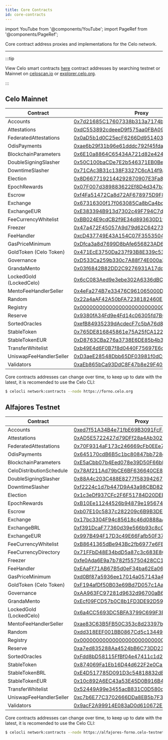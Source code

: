 ```yaml
---
title: Core Contracts
id: core-contracts
---
```


import YouTube from '@components/YouTube';
import PageRef from '@components/PageRef';

Core contract address proxies and implementations for the Celo network.

---

:::tip

View Celo smart contracts [here](https://github.com/celo-org/celo-monorepo/tree/master/packages/protocol/contracts) contract addresses by searching testnet or Mainnet on [celoscan.io](https://celoscan.io/) or [explorer.celo.org](https://explorer.celo.org/).

:::

## Celo Mainnet

| Contract                | Proxy                                      |
| ----------------------- | ------------------------------------------ |
| Accounts                | [0x7d21685C17607338b313a7174bAb6620baD0aaB7](https://celoscan.io/address/0x7d21685C17607338b313a7174bAb6620baD0aaB7) |
| Attestations            | [0xdC553892cdeeeD9f575aa0FBA099e5847fd88D20](https://celoscan.io/address/0xdC553892cdeeeD9f575aa0FBA099e5847fd88D20) |
| FederatedAttestations   | [0x0aD5b1d0C25ecF6266Dd951403723B2687d6aff2](https://celoscan.io/address/0x0aD5b1d0C25ecF6266Dd951403723B2687d6aff2) |
| OdisPayments            | [0xae6b29f31b96e61dddc792f45fda4e4f0356d0cb](https://celoscan.io/address/0xae6b29f31b96e61dddc792f45fda4e4f0356d0cb) |
| BlockchainParameters    | [0x6E10a8864C65434A721d82e424d727326F9d5Bfa](https://celoscan.io/address/0x6E10a8864C65434A721d82e424d727326F9d5Bfa) |
| DoubleSigningSlasher    | [0x50C100baCDe7E2b546371EB0Be1eACcf0A6772ec](https://celoscan.io/address/0x50C100baCDe7E2b546371EB0Be1eACcf0A6772ec) |
| DowntimeSlasher         | [0x71CAc3B31c138F3327C6cA14f9a1c8d752463fDd](https://celoscan.io/address/0x71CAc3B31c138F3327C6cA14f9a1c8d752463fDd) |
| Election                | [0x8D6677192144292870907E3Fa8A5527fE55A7ff6](https://celoscan.io/address/0x8D6677192144292870907E3Fa8A5527fE55A7ff6) |
| EpochRewards            | [0x07F007d389883622Ef8D4d347b3f78007f28d8b7](https://celoscan.io/address/0x07F007d389883622Ef8D4d347b3f78007f28d8b7) |
| Escrow                  | [0xf4Fa51472Ca8d72AF678975D9F8795A504E7ada5](https://celoscan.io/address/0xf4Fa51472Ca8d72AF678975D9F8795A504E7ada5) |
| Exchange                | [0x67316300f17f063085Ca8bCa4bd3f7a5a3C66275](https://celoscan.io/address/0x67316300f17f063085Ca8bCa4bd3f7a5a3C66275) |
| ExchangeEUR             | [0xE383394B913d7302c49F794C7d3243c429d53D1d](https://celoscan.io/address/0xE383394B913d7302c49F794C7d3243c429d53D1d) |
| FeeCurrencyWhitelist    | [0xBB024E9cdCB2f9E34d893630D19611B8A5381b3c](https://celoscan.io/address/0xBB024E9cdCB2f9E34d893630D19611B8A5381b3c) |
| Freezer                 | [0x47a472F45057A9d79d62C6427367016409f4fF5A](https://celoscan.io/address/0x47a472F45057A9d79d62C6427367016409f4fF5A) |
| FeeHandler              | [0xcD437749E43A154C07F3553504c68fBfD56B8778](https://celoscan.io/address/0xcD437749E43A154C07F3553504c68fBfD56B8778) |
| GasPriceMinimum         | [0xDfca3a8d7699D8bAfe656823AD60C17cb8270ECC](https://celoscan.io/address/0xDfca3a8d7699D8bAfe656823AD60C17cb8270ECC) |
| GoldToken (Celo Token)  | [0x471EcE3750Da237f93B8E339c536989b8978a438](https://celoscan.io/address/0x471EcE3750Da237f93B8E339c536989b8978a438) |
| Governance              | [0xD533Ca259b330c7A88f74E000a3FaEa2d63B7972](https://celoscan.io/address/0xD533Ca259b330c7A88f74E000a3FaEa2d63B7972) |
| GrandaMento             | [0x03f6842B82DD2C9276931A17dd23D73C16454a49](https://celoscan.io/address/0x03f6842B82DD2C9276931A17dd23D73C16454a49) |
| LockedGold (LockedCelo) | [0x6cC083Aed9e3ebe302A6336dBC7c921C9f03349E](https://celoscan.io/address/0x6cC083Aed9e3ebe302A6336dBC7c921C9f03349E) |
| MentoFeeHandlerSeller   | [0x4eFa274B7e33476C961065000D58ee09F7921A74](https://celoscan.io/address/0x4eFa274B7e33476C961065000D58ee09F7921A74) |
| Random                  | [0x22a4aAF42A50bFA7238182460E32f15859c93dfe](https://celoscan.io/address/0x22a4aAF42A50bFA7238182460E32f15859c93dfe) |
| Registry                | [0x000000000000000000000000000000000000ce10](https://celoscan.io/address/0x000000000000000000000000000000000000ce10) |
| Reserve                 | [0x9380fA34Fd9e4Fd14c06305fd7B6199089eD4eb9](https://celoscan.io/address/0x9380fA34Fd9e4Fd14c06305fd7B6199089eD4eb9) |
| SortedOracles           | [0xefB84935239dAcdecF7c5bA76d8dE40b077B7b33](https://celoscan.io/address/0xefB84935239dAcdecF7c5bA76d8dE40b077B7b33) |
| StableToken             | [0x765DE816845861e75A25fCA122bb6898B8B1282a](https://celoscan.io/address/0x765DE816845861e75A25fCA122bb6898B8B1282a) |
| StableTokenEUR          | [0xD8763CBa276a3738E6DE85b4b3bF5FDed6D6cA73](https://celoscan.io/address/0xD8763CBa276a3738E6DE85b4b3bF5FDed6D6cA73) |
| TransferWhitelist       | [0xb49E4d6F0B7f8d0440F75697E6c8b37E09178BCF](https://celoscan.io/address/0xb49E4d6F0B7f8d0440F75697E6c8b37E09178BCF) |
| UniswapFeeHandlerSeller | [0xD3aeE28548Dbb65DF03981f0dC0713BfCBd10a97](https://celoscan.io/address/0xD3aeE28548Dbb65DF03981f0dC0713BfCBd10a97) |
| Validators              | [0xaEb865bCa93DdC8F47b8e29F40C5399cE34d0C58](https://celoscan.io/address/0xaEb865bCa93DdC8F47b8e29F40C5399cE34d0C58) |

Core contracts addresses can change over time, to keep up to date with the latest, it is recomended to use the Celo CLI:

```bash
$ celocli network:contracts --node https://forno.celo.org
```

## Alfajores Testnet

| Contract                 | Proxy                                      |
| ------------------------ | ------------------------------------------ |
| Accounts                 | [0xed7f51A34B4e71fbE69B3091FcF879cD14bD73A9](https://alfajores.celoscan.io/address/0xed7f51A34B4e71fbE69B3091FcF879cD14bD73A9) |
| Attestations             | [0xAD5E5722427d79DFf28a4Ab30249729d1F8B4cc0](https://alfajores.celoscan.io/address/0xAD5E5722427d79DFf28a4Ab30249729d1F8B4cc0) |
| FederatedAttestations    | [0x70F9314aF173c246669cFb0EEe79F9Cfd9C34ee3](https://alfajores.celoscan.io/address/0x70F9314aF173c246669cFb0EEe79F9Cfd9C34ee3) |
| OdisPayments             | [0x645170cdB6B5c1bc80847bb728dBa56C50a20a49](https://alfajores.celoscan.io/address/0x645170cdB6B5c1bc80847bb728dBa56C50a20a49) |
| BlockchainParameters     | [0xE5aCbb07b4Eed078e39D50F66bF0c80cF1b93abe](https://alfajores.celoscan.io/address/0xE5aCbb07b4Eed078e39D50F66bF0c80cF1b93abe) |
| CeloDistributionSchedule | [0x78Af211Ad79bCE6BF636640CE8c2C2b29e02365A](https://alfajores.celoscan.io/address/0x78Af211Ad79bCE6BF636640CE8c2C2b29e02365A) |
| DoubleSigningSlasher     | [0x88A4c203C488E8277f583942672E1aF77e2B5040](https://alfajores.celoscan.io/address/0x88A4c203C488E8277f583942672E1aF77e2B5040) |
| DowntimeSlasher          | [0xf2224c1d7b447D9A43a98CBD82FCCC0eF1c11CC5](https://alfajores.celoscan.io/address/0xf2224c1d7b447D9A43a98CBD82FCCC0eF1c11CC5) |
| Election                 | [0x1c3eDf937CFc2F6F51784D20DEB1af1F9a8655fA](https://alfajores.celoscan.io/address/0x1c3eDf937CFc2F6F51784D20DEB1af1F9a8655fA) |
| EpochRewards             | [0xB10Ee11244526b94879e1956745bA2E35AE2bA20](https://alfajores.celoscan.io/address/0xB10Ee11244526b94879e1956745bA2E35AE2bA20) |
| Escrow                   | [0xb07E10c5837c282209c6B9B3DE0eDBeF16319a37](https://alfajores.celoscan.io/address/0xb07E10c5837c282209c6B9B3DE0eDBeF16319a37) |
| Exchange                 | [0x17bc3304F94c85618c46d0888aA937148007bD3C](https://alfajores.celoscan.io/address/0x17bc3304F94c85618c46d0888aA937148007bD3C) |
| ExchangeBRL              | [0xf391DcaF77360d39e566b93c8c0ceb7128fa1A08](https://alfajores.celoscan.io/address/0xf391DcaF77360d39e566b93c8c0ceb7128fa1A08) |
| ExchangeEUR              | [0x997B494F17D3c49E66Fafb50F37A972d8Db9325B](https://alfajores.celoscan.io/address/0x997B494F17D3c49E66Fafb50F37A972d8Db9325B) |
| FeeCurrencyWhitelist     | [0xB8641365dBe943Bc2fb6977e6FBc1630EF47dB5a](https://alfajores.celoscan.io/address/0xB8641365dBe943Bc2fb6977e6FBc1630EF47dB5a) |
| FeeCurrencyDirectory     | [0x71FFbD48E34bdD5a87c3c683E866dc63b8B2a685](https://alfajores.celoscan.io/address/0x71FFbD48E34bdD5a87c3c683E866dc63b8B2a685) |
| Freezer                  | [0xfe0Ada6E9a7b782f55750428CC1d8428Cd83C3F1](https://alfajores.celoscan.io/address/0xfe0Ada6E9a7b782f55750428CC1d8428Cd83C3F1) |
| FeeHandler               | [0xEAaFf71AB67B5d0eF34ba62Ea06Ac3d3E2dAAA38](https://alfajores.celoscan.io/address/0xEAaFf71AB67B5d0eF34ba62Ea06Ac3d3E2dAAA38) |
| GasPriceMinimum          | [0xd0Bf87a5936ee17014a057143a494Dc5C5d51E5e](https://alfajores.celoscan.io/address/0xd0Bf87a5936ee17014a057143a494Dc5C5d51E5e) |
| GoldToken (Celo Token)   | [0xF194afDf50B03e69Bd7D057c1Aa9e10c9954E4C9](https://alfajores.celoscan.io/address/0xF194afDf50B03e69Bd7D057c1Aa9e10c9954E4C9) |
| Governance               | [0xAA963FC97281d9632d96700aB62A4D1340F9a28a](https://alfajores.celoscan.io/address/0xAA963FC97281d9632d96700aB62A4D1340F9a28a) |
| GrandaMento              | [0xEcf09FCD57b0C8b1FD3DE92D59E234b88938485B](https://alfajores.celoscan.io/address/0xEcf09FCD57b0C8b1FD3DE92D59E234b88938485B) |
| LockedGold (LockedCelo)  | [0x6a4CC5693DC5BFA3799C699F3B941bA2Cb00c341](https://alfajores.celoscan.io/address/0x6a4CC5693DC5BFA3799C699F3B941bA2Cb00c341) |
| MentoFeeHandlerSeller    | [0xae83C63B5FB50C353c8d23397bcC9dBf3a9837Ac](https://alfajores.celoscan.io/address/0xae83C63B5FB50C353c8d23397bcC9dBf3a9837Ac) |
| Random                   | [0xdd318EEF001BB0867Cd5c134496D6cF5Aa32311F](https://alfajores.celoscan.io/address/0xdd318EEF001BB0867Cd5c134496D6cF5Aa32311F) |
| Registry                 | [0x000000000000000000000000000000000000ce10](https://alfajores.celoscan.io/address/0x000000000000000000000000000000000000ce10) |
| Reserve                  | [0xa7ed835288Aa4524bB6C73DD23c0bF4315D9Fe3e](https://alfajores.celoscan.io/address/0xa7ed835288Aa4524bB6C73DD23c0bF4315D9Fe3e) |
| SortedOracles            | [0xFdd8bD58115FfBf04e47411c1d228eCC45E93075](https://alfajores.celoscan.io/address/0xFdd8bD58115FfBf04e47411c1d228eCC45E93075) |
| StableToken              | [0x874069Fa1Eb16D44d622F2e0Ca25eeA172369bC1](https://alfajores.celoscan.io/address/0x874069Fa1Eb16D44d622F2e0Ca25eeA172369bC1) |
| StableTokenBRL           | [0xE4D517785D091D3c54818832dB6094bcc2744545](https://alfajores.celoscan.io/address/0xE4D517785D091D3c54818832dB6094bcc2744545) |
| StableTokenEUR           | [0x10c892A6EC43a53E45D0B916B4b7D383B1b78C0F](https://alfajores.celoscan.io/address/0x10c892A6EC43a53E45D0B916B4b7D383B1b78C0F) |
| TransferWhitelist        | [0x52449A99e3455acB831C0D580dCDAc8B290d5182](https://alfajores.celoscan.io/address/0x52449A99e3455acB831C0D580dCDAc8B290d5182) |
| UniswapFeeHandlerSeller  | [0xc7b6E77C3702666DDa8EB5b7F30234B020788b21](https://alfajores.celoscan.io/address/0xc7b6E77C3702666DDa8EB5b7F30234B020788b21) |
| Validators               | [0x9acF2A99914E083aD0d610672E93d14b0736BBCc](https://alfajores.celoscan.io/address/0x9acF2A99914E083aD0d610672E93d14b0736BBCc) |

Core contracts addresses can change over time, to keep up to date with the latest, it is recomended to use the Celo CLI:

```bash
$ celocli network:contracts --node https://alfajores-forno.celo-testnet.org
```
